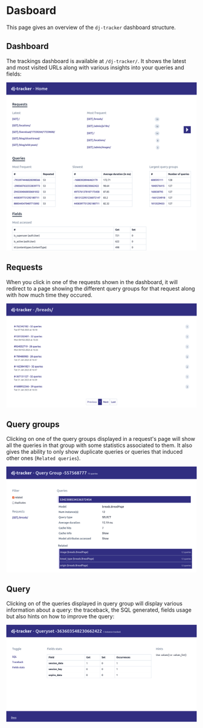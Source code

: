 # Dasboard

This page gives an overview of the `dj-tracker` dashboard structure.

## Dashboard

The trackings dashboard is available at `/dj-tracker/`. It shows the latest and most visited URLs along with various insights into your queries and fields:

![dj-tracker dashboard](images/dashboard.png)

## Requests

When you click in one of the requests shown in the dashboard, it will redirect to a page showing the different query groups for that request along with how much time they occured.

![dj-tracker request](images/request.png)

## Query groups

Clicking on one of the query groups displayed in a request's page will show all the queries in that group with some statistics associated to them. It also gives the ability to only show duplicate queries or queries that induced other ones (`Related queries`).

![dj-tracker query-group](images/query-group.png)

## Query

Clicking on of the queries displayed in query group will display various information about a query: the traceback, the SQL generated, fields usage but also hints on how to improve the query:

![dj-tracker query](images/query.png)

